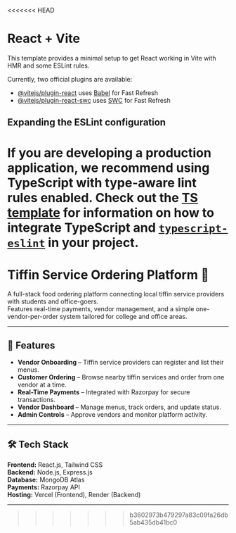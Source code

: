 <<<<<<< HEAD
# React + Vite

This template provides a minimal setup to get React working in Vite with HMR and some ESLint rules.

Currently, two official plugins are available:

- [@vitejs/plugin-react](https://github.com/vitejs/vite-plugin-react/blob/main/packages/plugin-react) uses [Babel](https://babeljs.io/) for Fast Refresh
- [@vitejs/plugin-react-swc](https://github.com/vitejs/vite-plugin-react/blob/main/packages/plugin-react-swc) uses [SWC](https://swc.rs/) for Fast Refresh

## Expanding the ESLint configuration

If you are developing a production application, we recommend using TypeScript with type-aware lint rules enabled. Check out the [TS template](https://github.com/vitejs/vite/tree/main/packages/create-vite/template-react-ts) for information on how to integrate TypeScript and [`typescript-eslint`](https://typescript-eslint.io) in your project.
=======
# Tiffin Service Ordering Platform 🍱

A full-stack food ordering platform connecting local tiffin service providers with students and office-goers.  
Features real-time payments, vendor management, and a simple one-vendor-per-order system tailored for college and office areas.

---

## 🚀 Features
- **Vendor Onboarding** – Tiffin service providers can register and list their menus.
- **Customer Ordering** – Browse nearby tiffin services and order from one vendor at a time.
- **Real-Time Payments** – Integrated with Razorpay for secure transactions.
- **Vendor Dashboard** – Manage menus, track orders, and update status.
- **Admin Controls** – Approve vendors and monitor platform activity.

---

## 🛠 Tech Stack
**Frontend:** React.js, Tailwind CSS  
**Backend:** Node.js, Express.js  
**Database:** MongoDB Atlas  
**Payments:** Razorpay API  
**Hosting:** Vercel (Frontend), Render (Backend)  

---


>>>>>>> b3602973b479297a83c09fa26db5ab435db41bc0

